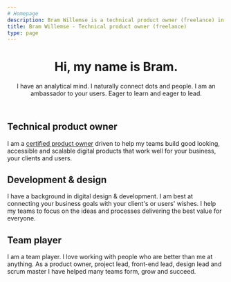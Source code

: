 ```yaml
---
# Homepage
description: Bram Willemse is a technical product owner (freelance) in Amsterdam, the Netherlands.
title: Bram Willemse - Technical product owner (freelance)
type: page
---
```


<header class="e-grid-home__header">
  <h1>Hi, my name is Bram.</h1>
  <p>I have an analytical mind. I naturally connect dots and people. I am an ambassador to your users. Eager to learn and eager to lead.</p>
</header>

<article class="e-grid-home__card e-grid-home__card-one">
  <h1>Technical product owner</h1>
  <p>I am a <a href="https://www.credly.com/badges/08421a52-3b82-472e-96c7-ef686d323866" title="Inspect Bram's PSPO-I certificate">certified product owner</a> driven to help my teams build good looking, accessible and scalable digital products that work well for your business, your clients and users.</p>
</article>

<article class="e-grid-home__card e-grid-home__card-two">
  <h1>Development &amp; design</h1>
  <p>I have a background in digital design &amp; development. I am best at connecting your business goals with your client's or users' wishes. I help my teams to focus on the ideas and processes delivering the best value for everyone.
</p>
</article>

<article class="e-grid-home__card e-grid-home__card-three">
  <h1>Team player</h1>
  <p>I am a team player. I love working with people who are better than me at anything. As a product owner, project lead, front-end lead, design lead and scrum master I have helped many teams form, grow and succeed.</p>
</article>
